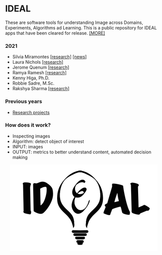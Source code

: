 # IDEAL #

These are software tools for understanding Image across Domains, Experiments, Algorithms ad Learning. This is a public repository for IDEAL apps that have been cleared for release. [[MORE]](http://vis.lbl.gov/~daniela)

### 2021
* Silvia Miramontes [[research]](https://github.com/s-miramontes/SULI-Spring2019/) [[news]](https://cs.lbl.gov/news-media/news/2020/silvia-miramontes-merging-applied-math-and-machine-learning-for-science/)
* Laura Nichols [[research]](https://sites.google.com/lbl.gov/ideal/people)
* Jerome Quenum [[research]](https://sites.google.com/lbl.gov/ideal/people)
* Ramya Ramesh [[research]](https://sites.google.com/lbl.gov/ideal/people)
* Kenny Higa, Ph.D. 
* Robbie Sadre, M.Sc.
* Rakshya Sharma [[research]](https://sites.google.com/lbl.gov/ideal/people)

### Previous years
* [Research projects](https://sites.google.com/lbl.gov/ideal/projects?authuser=0)

### How does it work? ###

* Inspecting images
* Algorithm: detect object of interest
* INPUT: images
* OUTPUT: metrics to better understand content, automated decision making

<p align="center">
<img src="https://github.com/dani-lbnl/IDEAL/blob/master/IDEAL_logo.png"> </p>

